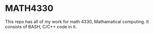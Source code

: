 # MATH4330

This repo has all of my work for math 4330, Mathamatical computing.  It consists of BASH, C/C++ code in it.
